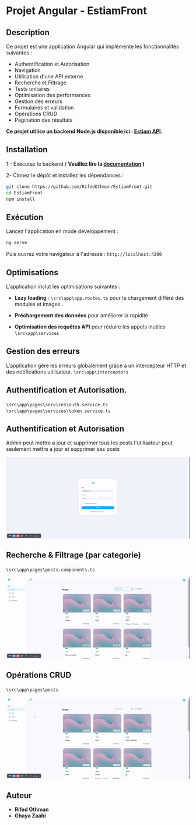 # Projet Angular - EstiamFront

## Description
Ce projet est une application Angular qui implémente les fonctionnalités suivantes :
- Authentification et Autorisation
- Navigation
- Utilisation d'une API externe
- Recherche et Filtrage
- Tests unitaires
- Optimisation des performances
- Gestion des erreurs
- Formulaires et validation
- Opérations CRUD
- Pagination des résultats

**Ce projet utilise un backend Node.js disponible ici : [Estiam API](https://github.com/RifedOthman/API).**

## Installation
1 - Exécutez le backend ( **Veuillez lire la [documentation](https://github.com/RifedOthman/API) )**

2- Clonez le dépôt et installez les dépendances :

```bash
git clone https://github.com/RifedOthman/EstiamFront.git
cd EstiamFront
npm install
```

## Exécution
Lancez l'application en mode développement :
```sh
ng serve
```
Puis ouvrez votre navigateur à l'adresse : `http://localhost:4200`


## Optimisations
L'application inclut les optimisations suivantes :
- **Lazy loading** : <code>\src\app\app.routes.ts</code>  pour le chargement différé des modules et images . 

- **Préchargement des données** pour améliorer la rapidité  

- **Optimisation des requêtes API** pour réduire les appels inutiles  <code>\src\app\services</code> 

## Gestion des erreurs
L'application gère les erreurs globalement grâce à un intercepteur HTTP et des notifications utilisateur. 
 <code>\src\app\interceptors</code> 

## Authentification et Autorisation. 
<code>\src\app\pages\services\auth.service.ts</code> 
<code>\src\app\pages\services\token.service.ts</code> 


## Authentification et Autorisation

Admin peut mettre a jour et supprimer tous les posts 
l'utilisateur peut seulement mettre a jour et supprimer ses posts 

![alt text](<3.gif>)


## Recherche & Filtrage (par categorie) 
<code>\src\app\pages\posts.components.ts</code>

![alt text](<1.gif>)


## Opérations CRUD
<code>\src\app\pages\posts</code>

![alt text](<4.gif>)



## Auteur
- **Rifed Othman** 
- **Ghaya Zaabi** 



